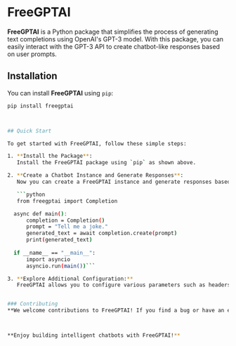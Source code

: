 # FreeGPTAI

**FreeGPTAI** is a Python package that simplifies the process of generating text completions using OpenAI's GPT-3 model. With this package, you can easily interact with the GPT-3 API to create chatbot-like responses based on user prompts.

## Installation

You can install **FreeGPTAI** using `pip`:

```bash
pip install freegptai



## Quick Start

To get started with FreeGPTAI, follow these simple steps:

1. **Install the Package**:
   Install the FreeGPTAI package using `pip` as shown above.

2. **Create a Chatbot Instance and Generate Responses**:
   Now you can create a FreeGPTAI instance and generate responses based on prompts:

   ```python
   from freegptai import Completion

  async def main():
      completion = Completion()
      prompt = "Tell me a joke."
      generated_text = await completion.create(prompt)
      print(generated_text)
  
  if __name__ == "__main__":
      import asyncio
      asyncio.run(main())```

3. **Explore Additional Configuration:**
   FreeGPTAI allows you to configure various parameters such as headers and URL. Check the documentation for details on advanced usage.


### Contributing
**We welcome contributions to FreeGPTAI! If you find a bug or have an enhancement in mind, please open an issue or submit a pull request on GitHub.**



**Enjoy building intelligent chatbots with FreeGPTAI!**

